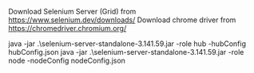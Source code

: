 Download Selenium Server (Grid) from https://www.selenium.dev/downloads/ 
Download chrome driver from https://chromedriver.chromium.org/

java -jar .\selenium-server-standalone-3.141.59.jar -role hub -hubConfig hubConfig.json
java -jar .\selenium-server-standalone-3.141.59.jar -role node -nodeConfig nodeConfig.json
